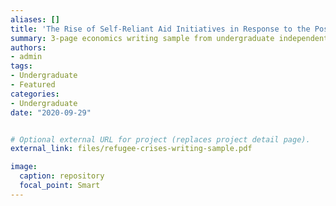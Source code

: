 ```yaml
---
aliases: []
title: 'The Rise of Self-Reliant Aid Initiatives in Response to the Post-Cold War Refugee Crises'
summary: 3-page economics writing sample from undergraduate independent study research paper
authors:
- admin
tags:
- Undergraduate
- Featured
categories:
- Undergraduate
date: "2020-09-29"


# Optional external URL for project (replaces project detail page).
external_link: files/refugee-crises-writing-sample.pdf

image:
  caption: repository
  focal_point: Smart
---
```

